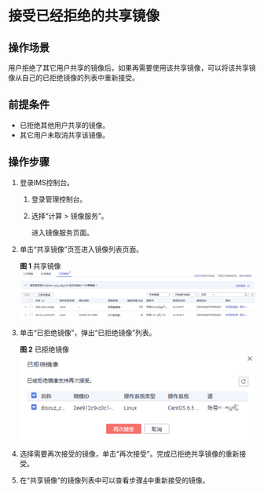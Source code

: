 # 接受已经拒绝的共享镜像<a name="ims_01_0309"></a>

## 操作场景<a name="section18852554406"></a>

用户拒绝了其它用户共享的镜像后，如果再需要使用该共享镜像，可以将该共享镜像从自己的已拒绝镜像的列表中重新接受。

## 前提条件<a name="section11042017144143"></a>

-   已拒绝其他用户共享的镜像。
-   其它用户未取消共享该镜像。

## 操作步骤<a name="section63675874144143"></a>

1.  登录IMS控制台。
    1.  登录管理控制台。
    2.  选择“计算 \> 镜像服务”。

        进入镜像服务页面。

2.  单击“共享镜像”页签进入镜像列表页面。

    **图 1**  共享镜像<a name="fig42852375171821"></a>  
    ![](figures/共享镜像-5.png "共享镜像-5")

3.  单击“已拒绝镜像”，弹出“已拒绝镜像”列表。

    **图 2**  已拒绝镜像<a name="fig5763987172141"></a>  
    ![](figures/已拒绝镜像.png "已拒绝镜像")

4.  <a name="li3277469710524"></a>选择需要再次接受的镜像，单击“再次接受”。完成已拒绝共享镜像的重新接受。
5.  在“共享镜像”的镜像列表中可以查看步骤[4](#li3277469710524)中重新接受的镜像。

